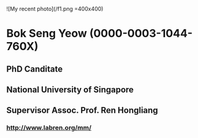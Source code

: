 <p align="center">

![My recent photo](/f1.png =400x400)

# Bok Seng Yeow (0000-0003-1044-760X)
## PhD Canditate
## National University of Singapore
## Supervisor Assoc. Prof. Ren Hongliang
### http://www.labren.org/mm/

</p>







